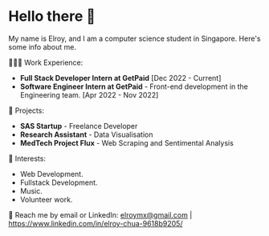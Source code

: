 # Hello there 👋 
My name is Elroy, and I am a computer science student in Singapore. Here's some info about me.

👨🏻‍💻 Work Experience: <br>
- **Full Stack Developer Intern at GetPaid** [Dec 2022 - Current]
- **Software Engineer Intern at GetPaid** - Front-end development in the Engineering team. [Apr 2022 - Nov 2022]

🔭 Projects: 
- **SAS Startup** - Freelance Developer
- **Research Assistant** - Data Visualisation
- **MedTech Project Flux** - Web Scraping and Sentimental Analysis

🌱 Interests:
- Web Development.
- Fullstack Development.
- Music.
- Volunteer work.

💬 Reach me by email or LinkedIn: elroymx@gmail.com | https://www.linkedin.com/in/elroy-chua-9618b9205/
<!---
elroychua/elroychua is a ✨ special ✨ repository because its `README.md` (this file) appears on your GitHub profile.
You can click the Preview link to take a look at your changes.
- 🔭 I’m currently working on ...
- 🌱 I’m currently learning ...
- 👯 I’m looking to collaborate on ...
- 🤔 I’m looking for help with ...
- 💬 Ask me about ...
- 📫 How to reach me: ...
- 😄 Pronouns: ...
- ⚡ Fun fact: ...
--->
